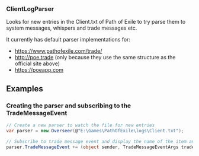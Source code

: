 ### ClientLogParser ###

Looks for new entries in the Client.txt of Path of Exile to try parse them to system messages, whispers and trade messages etc.  

It currently has default parser implementations for:
 - https://www.pathofexile.com/trade/
 - http://poe.trade (only because they use the same structure as the official site above)
 - https://poeapp.com

## Examples ##

### Creating the parser and subscribing to the TradeMessageEvent ###

```csharp
// Create a new parser to watch the file for new entries
var parser = new Overseer(@"E:\Games\PathOfExile\logs\Client.txt");

// Subscribe to trade message event and display the name of the item and the price he wants to buy for
parser.TradeMessageEvent += (object sender, TradeMessageEventArgs tradeMessage) => Console.WriteLine(tradeMessage.Item.Name + ": " + tradeMessage.Item.Price);
```
